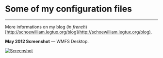# Some of my configuration files
- - -

More informations on my blog (*in french*) [http://schoewilliam.legtux.org/blog](http://schoewilliam.legtux.org/blog).

**May 2012 Screenshot** — WMFS Desktop.

[![Screenshot](https://github.com/Schoewilliam/configs/blob/master/minipreview.png?raw=true)](http://schoewilliam.deviantart.com/art/WMFS2-Desktop-Archlinux-May-2012-304640229)
